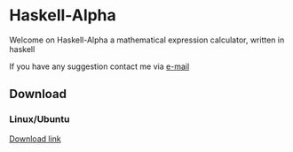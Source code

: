 # Haskell-Alpha

<p>Welcome on Haskell-Alpha a mathematical expression calculator, written in haskell</p>
<p>If you have any suggestion contact me via <a href="david.hadhazi@gmail.com">e-mail</a>

<h2> Download </h2>
  <h3> Linux/Ubuntu </h3>
  <a href="https://github.com/davidhadhazi/Haskell-Alpha/blob/main/Haskell-Alpha.zip" download>Download link</a>
